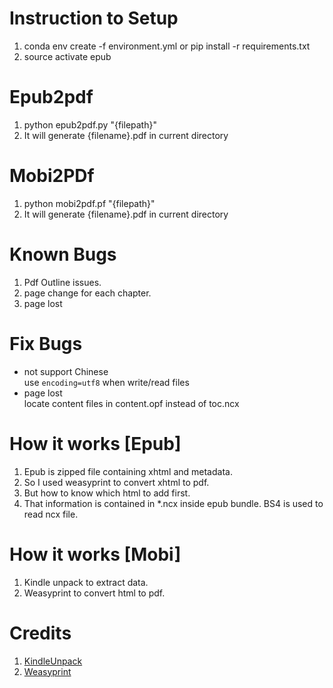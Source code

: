 # Instruction to Setup
1. conda env create -f environment.yml or pip install -r requirements.txt
2. source activate epub

# Epub2pdf
1. python epub2pdf.py "{filepath}"
2. It will generate {filename}.pdf in current directory

# Mobi2PDf
1. python mobi2pdf.pf "{filepath}"
2. It will generate {filename}.pdf in current directory

# Known Bugs
1. Pdf Outline issues.
2. page change for each chapter.
3. page lost

# Fix Bugs
- not support Chinese  
  use `encoding=utf8` when write/read files
- page lost  
 locate content files in content.opf instead of toc.ncx

# How it works [Epub]
1. Epub is zipped file containing xhtml and metadata.
2. So I used weasyprint to convert xhtml to pdf.
3. But how to know which html to add first.
4. That information is contained in *.ncx inside epub bundle. BS4 is used to read ncx file.

# How it works [Mobi]
1. Kindle unpack to extract data.
2. Weasyprint to convert html to pdf.

# Credits
1. [KindleUnpack](https://github.com/kevinhendricks/KindleUnpack)
2. [Weasyprint](https://github.com/Kozea/WeasyPrint)